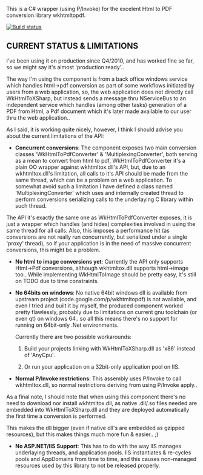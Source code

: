 This is a C# wrapper (using P/Invoke) for the excelent Html to PDF conversion library wkhtmltopdf.

[![Build status](https://ci.appveyor.com/api/projects/status/4ble2cr9whmnrn9v/branch/master?svg=true)](https://ci.appveyor.com/project/pruiz/wkhtmltoxsharp/branch/master)

CURRENT STATUS & LIMITATIONS
----------------------------

I've been using it on production since Q4/2010, and has worked fine so far, so we might say it's almost 'production ready'..

The way I'm using the component is from a back office windows service which handles html->pdf conversion as part of some workflows initiated by users from a web application, so, the web application does not directly call WkHtmlToXSharp, but instead sends a message thru NServiceBus to an independent service which handles (among other tasks) generation of a PDF
from Html, a Pdf document which it's later made available to our user thru the web application..

As I said, it is working quite nicely, however, I think I should advise you about the current limitations of the API:

 * **Concurrent conversions**: The component exposes two main conversion classes 'WkHtmlToPdfConverter' & 'MultiplexingConverter', both serving as a mean to convert from html to pdf, WkHtmlToPdfConverter it's a plain OO wrapper against wkhtmltox.dll's API, but, due to an wkhtmltox.dll's limitation, all calls to it's API should be made from the same thread, which can be a problem on a web application. To somewhat avoid such a limitation I have defined a class named 'MultiplexingConverter' which uses and internally created thread to perform conversions serializing calls to the underlaying C library within such thread.

  The API it's exactly the same one as WkHtmlToPdfConverter exposes, it is just a wrapper which handles (and hides) complexities involved in using the same thread for all calls. Also, this imposes a performance hit (as conversions are not really run concurrently, but serialized under a single 'proxy' thread), so if your application is in the need of massive concurrent conversions, this might be a problem.

 * **No html to image conversions yet**: Currently the API only supports Html->Pdf conversions, although wkhtmltox.dll supports html->image too.. While implementing WkHtmlToImage should be pretty easy, it's still on TODO due to time constraints.

 * **No 64bits on windows**: No native 64bit windows dll is available from  upstream project (code.google.com/p/wkhtmltopdf) is not available, and even I tried and built it by myself, the produced component worked pretty flawlessly, probably due to limitations on current gnu toolchain (or even qt) on windows 64.. so all this means there's no support for running on 64bit-only .Net environments.

   Currently there are two possible workarounds: 

     1. Build your projects linking with WkHtmlToXSharp.dll as 'x86' instead of 'AnyCpu'.

     2. Or run your application on a 32bit-only application pool on IIS.

 * **Normal P/Invoke restrictions**: This assembly uses P/Invoke to call wkhtmltox.dll, so normal restrictions deriving from using P/Invoke apply..

As a final note, I should note that when using this component there's no need to download nor install wkhtmltox.dll, as native .dll/.so files needed are embedded into WkHtmlToXSharp.dll and they are deployed automatically the first time a conversion is performed.

This makes the dll bigger (even if native dll's are embedded as gzipped resources), but this makes things much more fun & easier.. ;)

* **No ASP.NET/IIS Support**: This has to do with the way IIS manages underlaying threads, and application pools.  IIS instantiates & re-cycles pools and AppDomains from time to time, and this causes non-managed resources used by this library to not be released properly.


